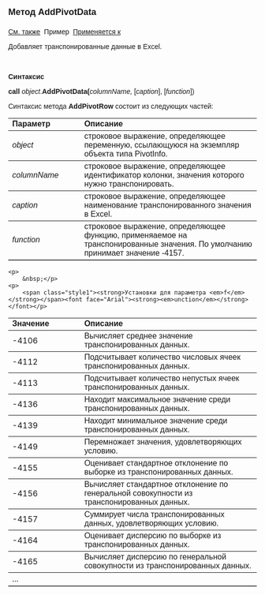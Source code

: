 <html>
<head>
<title>AddPivotData</title>
    <style type="text/css">
        .style1
        {
            font-family: Arial;
        }
        .style3
        {
            height: 30px;
        }
    </style>
</head>

<body>

<p><strong><font size="4" face="Arial">Метод AddPivotData<br>
<br>
</font></strong><font face="Arial"><a href="../PivotInfo.html">См. также</a>&nbsp;
Пример</a>&nbsp; <a href="../PivotInfo.html">
Применяется к</a></font></p>

<p><font face="Arial">Добавляет транспонированные данные в Excel.</font></p>

<p>&nbsp;</p>

<p class="label"><font face="Arial"><b>Синтаксис</b></font></p>

<p><font face="Arial"><strong>call</strong> <em>object</em>.<strong>AddPivotData(</strong><em>columnName, </em>
    [<em>caption</em>], [<em>function</em>])</font></p>

<p><font face="Arial">Синтаксис метода <strong>AddPivotRow</strong>
состоит из следующих частей:</font></p>

<table border="1" cellPadding="5" cols="2" frame="below" rules="rows">
<TBODY>
  <tr vAlign="top">
    <td class="label" width="29%"><font face="Arial"><b>Параметр</b></font></td>
    <td class="label" width="71%"><font face="Arial"><strong>Описание</strong></font></td>
  </tr>
  <tr>
    <td width="29%"><em><font face="Arial">object</font></em></td>
    <td width="71%"><font face="Arial">строковое выражение, 
	определяющее переменную, ссылающуюся на экземпляр объекта типа PivotInfo.</font></td>
  </tr>
  <tr>
    <td width="29%"><font face="Arial"><em>columnName</em></font></td>
    <td width="71%"><font face="Arial">строковое выражение, 
	определяющее идентификатор колонки, значения которого нужно транспонировать.</font></td>
  </tr>
    <tr>
    <td width="29%"><font face="Arial"><em>caption</em></font></td>
    <td width="71%"><font face="Arial">строковое выражение, 
	определяющее наименование транспонированного значения в Excel.</font></td>
    </tr>
    <tr>
    <td width="29%"><font face="Arial"><em>function</em></font></td>
    <td width="71%"><font face="Arial">строковое выражение, определяющее функцию, 
        применяаемое на транспонированные значения. По умолчанию принимает значение 
        -4157.</font></td>
    </tr>
</TBODY>
  </table>

    <p>
        &nbsp;</p>
    <p>
        <span class="style1"><strong>Установки для параметра <em>f</em></strong></span><font face="Arial"><strong><em>unction</em></strong></font></p>

<table border="1" cellPadding="5" cols="2" frame="below" rules="rows">
<TBODY>
  <tr vAlign="top">
    <td class="label" width="29%"><font face="Arial"><b>Значение </b></font></td>
    <td class="label" width="71%"><font face="Arial"><strong>Описание</strong></font></td>
  </tr>
  <tr>
    <td width="29%">-4106</td>
    <td width="71%"><font face="Arial">Вычисляет среднее значение транспонированных 
        данных.</font></td>
  </tr>
  <tr>
    <td width="29%" class="style3">-4112</td>
    <td width="71%" class="style3"><font face="Arial">Подсчитывает количество числовых 
        ячеек транспонированных данных.</font></td>
  </tr>
    <tr>
    <td width="29%">-4113</td>
    <td width="71%"><font face="Arial">Подсчитывает количество непустых ячеек 
        транспонированных данных.</font></td>
    </tr>
    <tr>
    <td width="29%" class="style3">-4136</td>
    <td width="71%" class="style3"><font face="Arial">Находит максимальное значение 
        среди транспонированных данных.</font></td>
    </tr>
    <tr>
    <td width="29%" class="style3">-4139</td>
    <td width="71%" class="style3"><font face="Arial">Находит минимальное значение среди 
        транспонированных данных.</font></td>
    </tr>
    <tr>
    <td width="29%">-4149</td>
    <td width="71%"><font face="Arial">Перемножает значения, удовлетворяющих условию.</font></td>
    </tr>
    <tr>
    <td width="29%">-4155</td>
    <td width="71%"><font face="Arial">Оценивает стандартное отклонение по выборке из 
        транспонированных данных.</font></td>
    </tr>
    <tr>
    <td width="29%" class="style3">-4156</td>
    <td width="71%" ><font face="Arial">Вычисляет стандартное отклонение по генеральной 
        совокупности из транспонированных данных.</font></td>
    </tr>
    <tr>
    <td width="29%">-4157</td>
    <td width="71%"><font face="Arial">Суммирует числа транспонированных данных, 
        удовлетворяющих условию.</font></td>
    </tr>
    <tr>
    <td width="29%" class="style3">-4164</td>
    <td width="71%" class="style3"><font face="Arial">Оценивает дисперсию по выборке из 
        транспонированных данных.</font></td>
    </tr>
    <tr>
    <td width="29%">-4165</td>
    <td width="71%"><font face="Arial">Вычисляет дисперсию по генеральной совокупности 
        из транспонированных данных.</font></td>
    </tr>
    <tr>
    <td width="29%">...</td>
    <td width="71%">&nbsp;</td>
    </tr>
</TBODY>
  </table>

</body>
</html>
